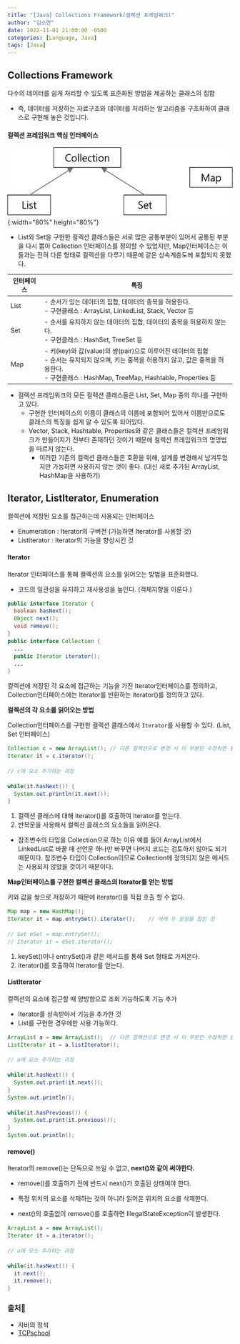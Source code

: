 ```yaml
---
title: "[Java] Collections Framework(컬렉션 프레임워크)"
author: "김소연"
date: 2022-11-01 21:00:00 -0500
categories: [Language, Java]
tags: [Java]
---
```




## Collections Framework

다수의 데이터를 쉽게 처리할 수 있도록 표준화된 방법을 제공하는 클래스의 집합

- 즉, 데이터를 저장하는 자료구조와 데이터를 처리하는 알고리즘을 구조화하여 클래스로 구현해 놓은 것입니다.



#### 컬렉션 프레임워크 핵심 인터페이스

![collections](/assets/img/collections.png){:width="80%" height="80%"}

- List와 Set을 구현한 컬렉션 클래스들은 서로 많은 공통부분이 있어서 공통된 부분을 다시 뽑아 Collection 인터페이스를 정의할 수 있었지만,
  Map인터페이스는 이들과는 전혀 다른 형태로 컬렉션을 다루기 때문에 같은 상속계층도에 포함되지 못했다.



| 인터페이스 | 특징                                       |
| ----- | ---------------------------------------- |
| List  | - 순서가 있는 데이터의 집합, 데이터의 중복을 허용한다.<br />- 구현클래스 : ArrayList, LinkedList, Stack, Vector 등 |
| Set   | - 순서를 유지하지 않는 데이터의 집합, 데이터의 중복을 허용하지 않는다.<br />- 구현클래스 : HashSet, TreeSet 등 |
| Map   | - 키(key)와 값(value)의 쌍(pair)으로 이루어진 데이터의 집합<br />- 순서는 유지되지 않으며, 키는 중복을 허용하지 않고, 값은 중복을 허용한다.<br />- 구현클래스 : HashMap, TreeMap, Hashtable, Properties 등 |

- 컬렉션 프레임워크의 모든 컬렉션 클래스들은 List, Set, Map 중의 하나를 구현하고 있다.
  - 구현한 인터페이스의 이름이 클래스의 이름에 포함되어 있어서 이름만으로도 클래스의 특징을 쉽게 알 수 있도록 되어있다.
  - Vector, Stack, Hashtable, Properties와 같은 클래스들은 컬렉션 프레임워크가 만들어지기 전부터 존재하던 것이기 때문에 컬렉션 프레임워크의 명명법을 따르지 않는다.
    - 이러한 기존의 컬랙션 클래스들은 호환을 위해, 설계를 변경해서 남겨두었지만 가능하면 사용하지 않는 것이 좋다. (대신 새로 추가된 ArrayList, HashMap을 사용하기)




## Iterator, ListIterator, Enumeration

컬렉션에 저장된 요소를 접근하는데 사용되는 인터페이스

- Enumeration : Iterator의 구버전 (가능하면 Iterator를 사용할 것)
- ListIterator : Iterator의 기능을 향상시킨 것



#### Iterator

Iterator 인터페이스를 통해 컬렉션의 요소를 읽어오는 방법을 표준화했다.

- 코드의 일관성을 유지하고 재사용성을 높인다. (객체지향을 이룬다.)

```java
public interface Iterator {
  boolean hasNext();
  Object next();
  void remove();
}
public interface Collection {
  ...
  public Iterator iterator();
  ...
}
```

컬렉션에 저장된 각 요소에 접근하는 기능을 가진 Iterator인터페이스를 정의하고,
Collection인터페이스에는 Iterator를 반환하는 iterator()를 정의하고 있다.



**컬렉션의 각 요소를 읽어오는 방법**

Collection인터페이스를 구현한 컬렉션 클래스에서 `Iterator`를 사용할 수 있다. (List, Set 인터페이스)

```java
Collection c = new ArrayList();	// 다른 컬렉션으로 변경 시 이 부분만 수정하면 된다.
Iterator it = c.iterator();

// c에 요소 추가하는 과정

while(it.hasNext()) {
  System.out.println(it.next());
}
```

1. 컬렉션 클래스에 대해 iterator()를 호출하여 Iterator를 얻는다.
2. 반복문을 사용해서 컬렉션 클래스의 요소들을 읽어온다.

- 참조변수의 타입을 Collection으로 하는 이유
  예를 들어 ArrayList에서 LinkedList로 바꿀 때 선언문 하나만 바꾸면 나머지 코드는 검토하지 않아도 되기 때문이다. 참조변수 타입이 Collection이므로 Collection에 정의되지 않은 메서드는 사용되지 않았을 것이기 때문이다.



**Map인터페이스를 구현한 컬렉션 클래스의 Iterator를 얻는 방법**

키와 값을 쌍으로 저장하기 때문에 iterator()를 직접 호출 할 수 없다.

```java
Map map = new HashMap();
Iterator it = map.entrySet().iterator();	// 아래 두 문장을 합친 것

// Set eSet = map.entrySet();
// Iterator it = eSet.iterator();
```

1. keySet()이나 entrySet()과 같은 메서드를 통해 Set 형태로 가져온다.
2. iterator()를 호출하여 Iterator를 얻는다.



#### ListIterator

컬렉션의 요소에 접근할 때 양방향으로 조회 가능하도록 기능 추가

- Iterator를 상속받아서 기능을 추가한 것
- List를 구현한 경우에만 사용 가능하다.

```java
ArrayList a = new ArrayList();	// 다른 컬렉션으로 변경 시 이 부분만 수정하면 된다.
ListIterator it = a.listIterator();

// a에 요소 추가하는 과정

while(it.hasNext()) {
  System.out.print(it.next());
}
System.out.println();

while(it.hasPrevious()) {
  System.out.print(it.previous());
}
System.out.println();
```



#### remove()

Iterator의 remove()는 단독으로 쓰일 수 없고, **next()와 같이 써야한다.**

- remove()를 호출하기 전에 반드시 next()가 호출된 상태여야 한다.
- 특정 위치의 요소를 삭제하는 것이 아니라 읽어온 위치의 요소를 삭제한다.


- next()의 호출없이 remove()를 호출하면 IllegalStateException이 발생한다.

```java
ArrayList a = new ArrayList();
Iterator it = a.iterator();

// a에 요소 추가하는 과정

while(it.hasNext()) {
  it.next();
  it.remove();
}
```






### 출처📎

- 자바의 정석
- [TCPschool](http://www.tcpschool.com/java/java_collectionFramework_concept)


